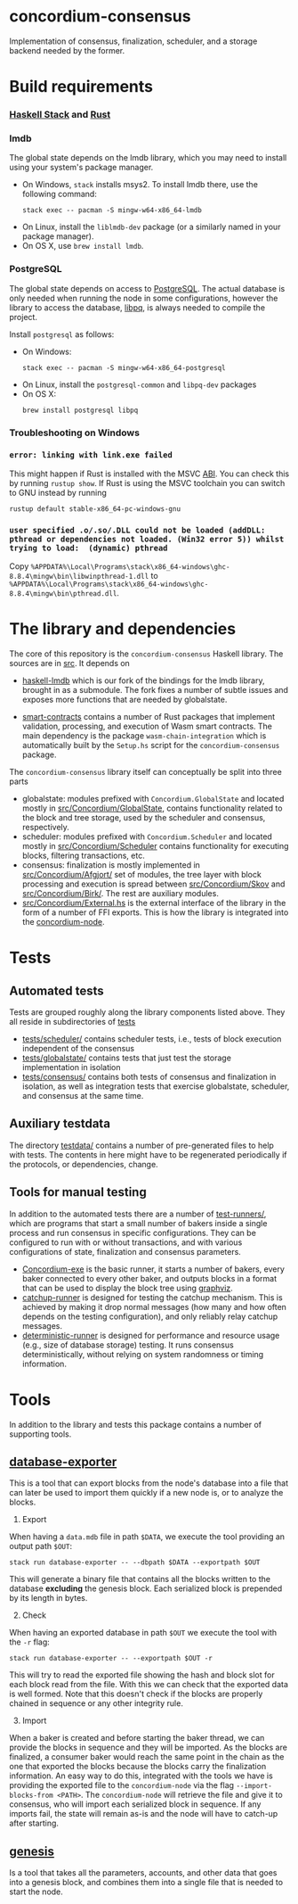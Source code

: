 # concordium-consensus

Implementation of consensus, finalization, scheduler, and a storage backend
needed by the former.

# Build requirements

### [Haskell Stack](https://docs.haskellstack.org/en/stable/README/) and [Rust](https://www.rust-lang.org/tools/install)

### lmdb
The global state depends on the lmdb library, which you may need to install using your system's package manager.
- On Windows, `stack` installs msys2.
  To install lmdb there, use the following command:
  ```
  stack exec -- pacman -S mingw-w64-x86_64-lmdb
  ```
- On Linux, install the `liblmdb-dev` package (or a similarly named in your
  package manager).
- On OS X, use `brew install lmdb`.

### PostgreSQL

The global state depends on access to [PostgreSQL](https://www.postgresql.org/).
The actual database is only needed when running the node in some configurations,
however the library to access the database,
[libpq](https://www.postgresql.org/docs/9.5/libpq.html), is always needed to
compile the project.

Install `postgresql` as follows:
- On Windows:
  ```
  stack exec -- pacman -S mingw-w64-x86_64-postgresql
  ```
- On Linux, install the `postgresql-common` and `libpq-dev` packages
- On OS X:
  ```
  brew install postgresql libpq
  ```

### Troubleshooting on Windows

### `error: linking with link.exe failed`
This might happen if Rust is installed with the MSVC [ABI](https://en.wikipedia.org/wiki/Application_binary_interface).
You can check this by running `rustup show`.
If Rust is using the MSVC toolchain you can switch to GNU instead by running
```
rustup default stable-x86_64-pc-windows-gnu
```

### `user specified .o/.so/.DLL could not be loaded (addDLL: pthread or dependencies not loaded. (Win32 error 5)) whilst trying to load:  (dynamic) pthread`
Copy `%APPDATA%\Local\Programs\stack\x86_64-windows\ghc-8.8.4\mingw\bin\libwinpthread-1.dll` to `%APPDATA%\Local\Programs\stack\x86_64-windows\ghc-8.8.4\mingw\bin\pthread.dll`.

# The library and dependencies

The core of this repository is the `concordium-consensus` Haskell library. The
sources are in [src](./src). It depends on

- [haskell-lmdb](./haskell-lmdb/) which is our fork of the bindings for the lmdb
  library, brought in as a submodule. The fork fixes a number of subtle issues
  and exposes more functions that are needed by globalstate.

- [smart-contracts](./smart-contracts/) contains a number of Rust packages that
  implement validation, processing, and execution of Wasm smart contracts.
  The main dependency is the package `wasm-chain-integration` which is
  automatically built by the `Setup.hs` script for the `concordium-consensus`
  package.

The `concordium-consensus` library itself can conceptually be split into three
parts

- globalstate: modules prefixed with `Concordium.GlobalState` and located mostly
  in [src/Concordium/GlobalState](./src/Concordium/GlobalState), contains
  functionality related to the block and tree storage, used by the scheduler and
  consensus, respectively.
- scheduler: modules prefixed with `Concordium.Scheduler` and located mostly in
  [src/Concordium/Scheduler](./src/Concordium/Scheduler) contains functionality
  for executing blocks, filtering transactions, etc.
- consensus: finalization is mostly implemented in
  [src/Concordium/Afgjort/](./src/Concordium/Afgjort/) set of modules, the
  tree layer with block processing and execution is spread between
  [src/Concordium/Skov](./src/Concordium/Skov) and
  [src/Concordium/Birk/](./src/Concordium/Birk/). The rest are auxiliary modules.
- [src/Concordium/External.hs](./src/Concordium/External.hs) is the external
  interface of the library in the form of a number of FFI exports. This is how
  the library is integrated into the [concordium-node](../concordium-node/).

# Tests

## Automated tests

Tests are grouped roughly along the library components listed above. They all
reside in subdirectories of [tests](./tests/)

- [tests/scheduler/](./tests/scheduler/) contains scheduler tests, i.e., tests
  of block execution independent of the consensus
- [tests/globalstate/](./tests/globalstate/) contains tests that just test
  the storage implementation in isolation
- [tests/consensus/](./tests/consensus/) contains both tests of consensus and
  finalization in isolation, as well as integration tests that exercise
  globalstate, scheduler, and consensus at the same time.

## Auxiliary testdata

The directory [testdata/](./testdata/) contains a number of pre-generated
files to help with tests. The contents in here might have to be regenerated
periodically if the protocols, or dependencies, change.

## Tools for manual testing

In addition to the automated tests there are a number of [test-runners/](./test-runners/), which
are programs that start a small number of bakers inside a single process and run
consensus in specific configurations. They can be configured to run with or
without transactions, and with various configurations of state, finalization
and consensus parameters.

- [Concordium-exe](./test-runners/app/) is the basic runner, it starts a number
  of bakers, every baker connected to every other baker, and outputs blocks in a
  format that can be used to display the block tree using
  [graphviz](./https://graphviz.org/).
- [catchup-runner](./test-runners/catchup/) is designed for testing the catchup
  mechanism. This is achieved by making it drop normal messages (how many and
  how often depends on the testing configuration), and only reliably relay
  catchup messages.
- [deterministic-runner](./test-runners/deterministic/) is designed for
  performance and resource usage (e.g., size of database storage) testing. It
  runs consensus deterministically, without relying on system randomness or
  timing information.

# Tools

In addition to the library and tests this package contains a number of supporting tools.

## [database-exporter](./tools/database-exporter/)

This is a tool that can export blocks from the node's database into a file that
can later be used to import them quickly if a new node is, or to analyze the blocks.

1. Export

When having a `data.mdb` file in path `$DATA`, we execute the tool providing an output path `$OUT`:
```
stack run database-exporter -- --dbpath $DATA --exportpath $OUT
```

This will generate a binary file that contains all the blocks written to the database **excluding** the genesis block. Each serialized block is prepended by its length in bytes.

2. Check

When having an exported database in path `$OUT` we execute the tool with the `-r` flag:
```
stack run database-exporter -- --exportpath $OUT -r
```

This will try to read the exported file showing the hash and block slot for each
block read from the file. With this we can check that the exported data is well
formed. Note that this doesn't check if the blocks are properly chained in
sequence or any other integrity rule.

3. Import

When a baker is created and before starting the baker thread, we can provide the
blocks in sequence and they will be imported. As the blocks are finalized, a
consumer baker would reach the same point in the chain as the one that exported
the blocks because the blocks carry the finalization information. An easy way to
do this, integrated with the tools we have is providing the exported file to the
`concordium-node` via the flag `--import-blocks-from <PATH>`. The `concordium-node` will
retrieve the file and give it to consensus, who will import each serialized
block in sequence. If any imports fail, the state will remain as-is and the node
will have to catch-up after starting.

## [genesis](./tools/genesis/)

Is a tool that takes all the parameters, accounts, and other data that goes into
a genesis block, and combines them into a single file that is needed to start
the node.
